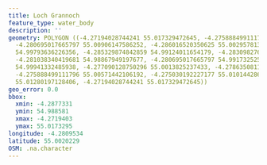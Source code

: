 ```yaml
---
title: Loch Grannoch
feature_type: water_body
description: ''
geometry: POLYGON ((-4.27194028744241 55.017329472645, -4.275888499111796 55.01486893749875,
  -4.280695017665797 55.00906147586252, -4.286016520350625 55.00295781325801, -4.287733134119951
  54.99793636226356, -4.285329874842859 54.99124011654179, -4.283098276942799 54.98858100315377,
  -4.281038340419681 54.98867949197677, -4.280695017665797 54.99173252561276, -4.279665049404239
  54.99941332485938, -4.277090128750296 55.0013825237433, -4.27863508114268 55.00305626679892,
  -4.275888499111796 55.00571442106192, -4.275030192227177 55.01014428673216, -4.273313578457853
  55.01280197128406, -4.27194028744241 55.017329472645))
geo_error: 0.0
bbox:
  xmin: -4.2877331
  ymin: 54.988581
  xmax: -4.2719403
  ymax: 55.0173295
longitude: -4.2809534
latitude: 55.0020229
OSM: .na.character
---
```

